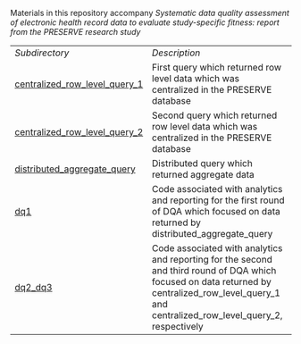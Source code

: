 Materials in this repository accompany *Systematic data quality assessment of electronic health record data to evaluate study-specific fitness: report from the PRESERVE research study*

|                               |                                                                                                                                                                                                    |
|-------------------------------|----------------------------------------------------------------------------------------------------------------------------------------------------------------------------------------------------|
| *Subdirectory*                | *Description*                                                                                                                                                                                      |
| [centralized_row_level_query_1](https://github.com/PRESERVE-Coordinating-Center/preserve_ssdqa/tree/main/centralized_row_level_query_1) | First query which returned row level data which was centralized in the PRESERVE database                                                                                                           |
| [centralized_row_level_query_2](https://github.com/PRESERVE-Coordinating-Center/preserve_ssdqa/tree/main/centralized_row_level_query_2) | Second query which returned row level data which was centralized in the PRESERVE database                                                                                                          |
| [distributed_aggregate_query](https://github.com/PRESERVE-Coordinating-Center/preserve_ssdqa/tree/main/distributed_aggregate_query)   | Distributed query which returned aggregate data                                                                                                                                                    |
| [dq1](https://github.com/PRESERVE-Coordinating-Center/preserve_ssdqa/tree/main/dq1)                         | Code associated with analytics and reporting for the first round of DQA which focused on data returned by distributed_aggregate_query                                                              |
| [dq2_dq3](https://github.com/PRESERVE-Coordinating-Center/preserve_ssdqa/tree/main/dq2_dq3)                       | Code associated with analytics and reporting for the second and third round of DQA which focused on data returned by centralized_row_level_query_1 and centralized_row_level_query_2, respectively |
